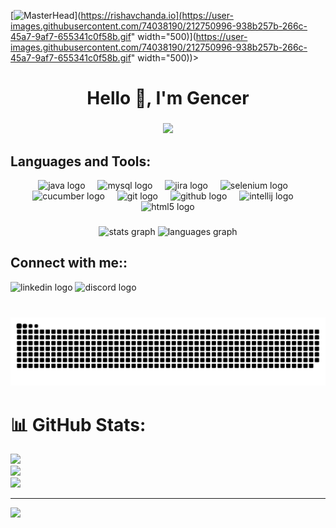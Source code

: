 [![MasterHead]([[https://firebasestorage.googleapis.com/v0/b/flexi-coding.appspot.com/o/dempgi7-520f8d5f-63d4-4453-8822-dbc149ae27f8.gif?alt=media&token=91c0c7b2-93c3-4029-b011-1a8703c5730d)](https://rishavchanda.io](https://user-images.githubusercontent.com/74038190/212750996-938b257b-266c-45a7-9af7-655341c0f58b.gif" width="500)](https://user-images.githubusercontent.com/74038190/212750996-938b257b-266c-45a7-9af7-655341c0f58b.gif" width="500))>



<h1 align="center">Hello 👋, I'm Gencer</h1>

###


<div align="center">
  <img src="https://profile-counter.glitch.me/GencerGnc/count.svg?"  />
</div>

###
<h2 align="Languages and Tools:">Languages and Tools:</h2>

<div align="center">
  <img src="https://cdn.jsdelivr.net/gh/devicons/devicon/icons/java/java-original.svg" height="40" alt="java logo"  />
  <img width="12" />
  <img src="https://cdn.jsdelivr.net/gh/devicons/devicon/icons/mysql/mysql-original.svg" height="40" alt="mysql logo"  />
  <img width="12" />
  <img src="https://cdn.jsdelivr.net/gh/devicons/devicon/icons/jira/jira-original.svg" height="40" alt="jira logo"  />
  <img width="12" />
  <img src="https://cdn.jsdelivr.net/gh/devicons/devicon/icons/selenium/selenium-original.svg" height="40" alt="selenium logo"  />
  <img width="12" />
  <img src="https://cdn.jsdelivr.net/gh/devicons/devicon/icons/cucumber/cucumber-plain.svg" height="40" alt="cucumber logo"  />
  <img width="12" />
  <img src="https://cdn.jsdelivr.net/gh/devicons/devicon/icons/git/git-original.svg" height="40" alt="git logo"  />
  <img width="12" />
  <img src="https://cdn.jsdelivr.net/gh/devicons/devicon/icons/github/github-original.svg" height="40" alt="github logo"  />
  <img width="12" />
  <img src="https://cdn.jsdelivr.net/gh/devicons/devicon/icons/intellij/intellij-original.svg" height="40" alt="intellij logo"  />
 <img width="12" />
  <img src="https://cdn.jsdelivr.net/gh/devicons/devicon/icons/html5/html5-original.svg" height="40" alt="html5 logo"  />
</div>

###
</div>

###


###
</div>

###
<div align="center">
  <img src="https://github-readme-stats.vercel.app/api?username=GencerGnc&hide_title=false&hide_rank=false&show_icons=true&include_all_commits=true&count_private=true&disable_animations=false&theme=dracula&locale=en&hide_border=false&order=1" height="150" alt="stats graph"  />
  <img src="https://github-readme-stats.vercel.app/api/top-langs?username=GencerGnc&locale=en&hide_title=false&layout=compact&card_width=320&langs_count=5&theme=dracula&hide_border=false&order=2" height="150" alt="languages graph"  />
</div>

###

<h2 align="Languages and Tools:">Connect with me::</h2
                                                    
<div align="left">
  <img src="https://raw.githubusercontent.com/maurodesouza/profile-readme-generator/master/src/assets/icons/social/linkedin/default.svg" width="52" height="40" alt="linkedin logo"  />
  <img src="https://raw.githubusercontent.com/maurodesouza/profile-readme-generator/master/src/assets/icons/social/discord/default.svg" width="52" height="40" alt="discord logo"  />
</div>

###

<br clear="both">

<img src="https://raw.githubusercontent.com/GencerGnc/GencerGnc/output/snake.svg" alt="Snake animation" />

###
# 📊 GitHub Stats:
![](https://github-readme-stats.vercel.app/api?username=GencerGnc&theme=blueberry&hide_border=false&include_all_commits=false&count_private=false)<br/>
![](https://github-readme-streak-stats.herokuapp.com/?user=GencerGnc&theme=blueberry&hide_border=false)<br/>
![](https://github-readme-stats.vercel.app/api/top-langs/?username=GencerGnc&theme=blueberry&hide_border=false&include_all_commits=false&count_private=false&layout=compact)

---
[![](https://visitcount.itsvg.in/api?id=GencerGnc&icon=0&color=0)](https://visitcount.itsvg.in)

<!-- Proudly created with GPRM ( https://gprm.itsvg.in ) -->
